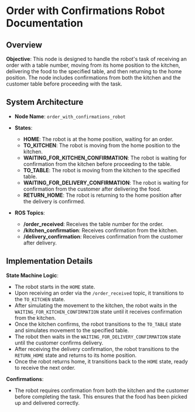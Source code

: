 # Order with Confirmations Robot Documentation

## Overview

**Objective**: This node is designed to handle the robot's task of receiving an order with a table number, moving from its home position to the kitchen, delivering the food to the specified table, and then returning to the home position. The node includes confirmations from both the kitchen and the customer table before proceeding with the task.

## System Architecture

- **Node Name**: `order_with_confirmations_robot`
- **States**:
  - **HOME**: The robot is at the home position, waiting for an order.
  - **TO_KITCHEN**: The robot is moving from the home position to the kitchen.
  - **WAITING_FOR_KITCHEN_CONFIRMATION**: The robot is waiting for confirmation from the kitchen before proceeding to the table.
  - **TO_TABLE**: The robot is moving from the kitchen to the specified table.
  - **WAITING_FOR_DELIVERY_CONFIRMATION**: The robot is waiting for confirmation from the customer after delivering the food.
  - **RETURN_HOME**: The robot is returning to the home position after the delivery is confirmed.
  
- **ROS Topics**:
  - **/order_received**: Receives the table number for the order.
  - **/kitchen_confirmation**: Receives confirmation from the kitchen.
  - **/delivery_confirmation**: Receives confirmation from the customer after delivery.

## Implementation Details

**State Machine Logic**:
- The robot starts in the `HOME` state.
- Upon receiving an order via the `/order_received` topic, it transitions to the `TO_KITCHEN` state.
- After simulating the movement to the kitchen, the robot waits in the `WAITING_FOR_KITCHEN_CONFIRMATION` state until it receives confirmation from the kitchen.
- Once the kitchen confirms, the robot transitions to the `TO_TABLE` state and simulates movement to the specified table.
- The robot then waits in the `WAITING_FOR_DELIVERY_CONFIRMATION` state until the customer confirms delivery.
- After receiving the delivery confirmation, the robot transitions to the `RETURN_HOME` state and returns to its home position.
- Once the robot returns home, it transitions back to the `HOME` state, ready to receive the next order.

**Confirmations**:
- The robot requires confirmation from both the kitchen and the customer before completing the task. This ensures that the food has been picked up and delivered correctly.

